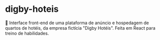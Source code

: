 # digby-hoteis
:hotel: Interface front-end de uma plataforma de anúncio e hospedagem de quartos de hotéis, da empresa fictícia "Digby Hotéis". Feita em React para treino de habilidades.
